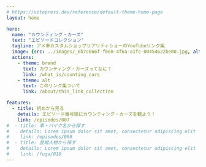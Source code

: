 ```yaml
---
# https://vitepress.dev/reference/default-theme-home-page
layout: home

hero:
  name: "カウンティング・カーズ"
  text: "エピソードコレクション"
  tagline: アメ車カスタムショップリアリティショーのYouTubeリンク集
  image: {src: ../images/_6b7c666f-f660-4f6a-a1fc-00454622be00.jpg, alt: "hero-image"}
  actions:
    - theme: brand
      text: カウンティング・カーズってなに？
      link: /what_is/counting_cars
    - theme: alt
      text: このリンク集ついて
      link: /about/this_link_collection

features:
  - title: 初めから見る
    details: エピソード番号順にカウンティング・カーズを観よう！
    link: /episodes/007
#  - title: 車・バイク名から探す
#    details: Lorem ipsum dolor sit amet, consectetur adipiscing elit
#    link: /episodes/008
#  - title: 登場人物から探す
#    details: Lorem ipsum dolor sit amet, consectetur adipiscing elit
#    link: /fuga/010
---
```


